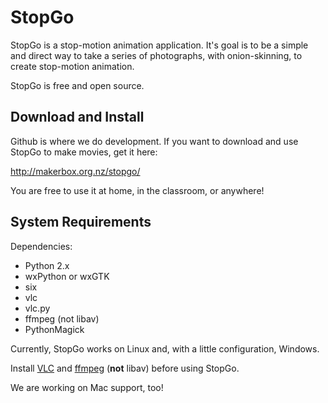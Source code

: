 # StopGo

StopGo is a stop-motion animation application. It's goal is to be a
simple and direct way to take a series of photographs, with
onion-skinning, to create stop-motion animation. 

StopGo is free and open source.

## Download and Install

Github is where we do development. If you want to download and use StopGo to make movies, get it here:

http://makerbox.org.nz/stopgo/

You are free to use it at home, in the classroom, or anywhere!

## System Requirements

Dependencies:

* Python 2.x
* wxPython or wxGTK
* six
* vlc
* vlc.py
* ffmpeg (not libav)
* PythonMagick

Currently, StopGo works on Linux and, with a little configuration, Windows.

Install [VLC](http://videolan.org) and [ffmpeg](http://ffmpeg.org) (**not** libav) before using StopGo.

We are working on Mac support, too!

